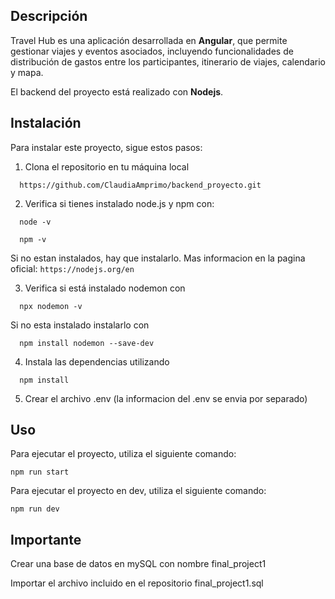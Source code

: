## Descripción

Travel Hub es una aplicación desarrollada en **Angular**, que permite gestionar viajes y eventos asociados, incluyendo funcionalidades de distribución de gastos entre los participantes, itinerario de viajes, calendario y mapa.

El backend del proyecto está realizado con **Nodejs**.


## Instalación


Para instalar este proyecto, sigue estos pasos:

1. Clona el repositorio en tu máquina local

```
  https://github.com/ClaudiaAmprimo/backend_proyecto.git
```


2. Verifica si tienes instalado node.js y npm con:

```
  node -v
```

```
  npm -v
```

Si no estan instalados, hay que instalarlo. Mas informacion en la pagina oficial: `https://nodejs.org/en`


3. Verifica si está instalado nodemon con

```
  npx nodemon -v
```

Si no esta instalado instalarlo con

```
  npm install nodemon --save-dev
```

4. Instala las dependencias utilizando

```
  npm install
```

5. Crear el archivo .env (la informacion del .env se envia por separado)


## Uso

Para ejecutar el proyecto, utiliza el siguiente comando:

```
npm run start
```

Para ejecutar el proyecto en dev, utiliza el siguiente comando:

```
npm run dev
```

## Importante

Crear una base de datos en mySQL con nombre final_project1

Importar el archivo incluido en el repositorio final_project1.sql

